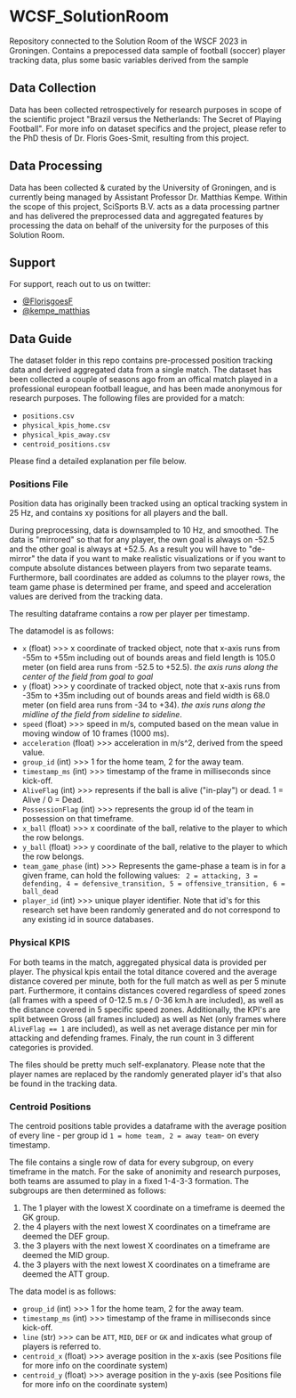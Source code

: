 # WCSF_SolutionRoom
Repository connected to the Solution Room of the WSCF 2023 in Groningen. Contains a prepocessed data sample of football (soccer) player tracking data, plus some basic variables derived from the sample

## Data Collection
Data has been collected retrospectively for research purposes in scope of the scientific project "Brazil versus the Netherlands: The Secret of Playing Football". For more info on dataset specifics and the project, please refer to the PhD thesis of Dr. Floris Goes-Smit, resulting from this project. 

## Data Processing
Data has been collected & curated by the University of Groningen, and is currently being managed by Assistant Professor Dr. Matthias Kempe. Within the scope of this project, SciSports B.V. acts as a data processing partner and has delivered the preprocessed data and aggregated features by processing the data on behalf of the university for the purposes of this Solution Room.

## Support

For support, reach out to us on twitter:

- [@FlorisgoesF](https://twitter.com/FlorisgoesF])
- [@kempe_matthias](https://twitter.com/kempe_matthias)

## Data Guide
The dataset folder in this repo contains pre-processed position tracking data and derived aggregated data from a single match. The dataset has been collected a couple of seasons ago from an offical match played in a professional european football league, and has been made anonymous for research purposes. The following files are provided for a match:
- `positions.csv`
- `physical_kpis_home.csv`
- `physical_kpis_away.csv`
- `centroid_positions.csv`

Please find a detailed explanation per file below. 

### Positions File
Position data has originally been tracked using an optical tracking system in 25 Hz, and contains xy positions for all players and the ball. 

During preprocessing, data is downsampled to 10 Hz, and smoothed. The data is "mirrored" so that for any player, the own goal is always on -52.5 and the other goal is always at +52.5. As a result you will have to "de-mirror" the data if you want to make realistic visualizations or if you want to compute absolute distances between players from two separate teams. Furthermore, ball coordinates are added as columns to the player rows, the team game phase is determined per frame, and speed and acceleration values are derived from the tracking data. 

The resulting dataframe contains a row per player per timestamp. 

The datamodel is as follows:
- `x` (float) >>> x coordinate of tracked object, note that x-axis runs from -55m to +55m including out of bounds areas and field length is 105.0 meter (on field area runs from -52.5 to +52.5). _the axis runs along the center of the field from goal to goal_
- `y` (float) >>> y coordinate of tracked object, note that x-axis runs from -35m to +35m including out of bounds areas and field width is 68.0 meter (on field area runs from -34 to +34). _the axis runs along the midline of the field from sideline to sideline_.
- `speed` (float) >>> speed in m/s, computed based on the mean value in moving window of 10 frames (1000 ms). 
- `acceleration` (float) >>> acceleration in m/s^2, derived from the speed value.
- `group_id` (int) >>> 1 for the home team, 2 for the away team. 
- `timestamp_ms` (int) >>> timestamp of the frame in milliseconds since kick-off.
- `AliveFlag`  (int) >>> represents if the ball is alive ("in-play") or dead. 1 = Alive / 0 = Dead.
- `PossessionFlag` (int) >>> represents the group id of the team in possession on that timeframe.
- `x_ball` (float) >>> x coordinate of the ball, relative to the player to which the row belongs.
- `y_ball` (float) >>> y coordinate of the ball, relative to the player to which the row belongs.
- `team_game_phase` (int) >>> Represents the game-phase a team is in for a given frame, can hold the following values: ` 2 = attacking, 3 = defending, 4 = defensive_transition, 5 = offensive_transition, 6 = ball_dead` 
- `player_id` (int) >>> unique player identifier. Note that id's for this research set have been randomly generated and do not correspond to any existing id in source databases. 

### Physical KPIS
For both teams in the match, aggregated physical data is provided per player. The physical kpis entail the total ditance covered and the average distance covered per minute, both for the full match as well as per 5 minute part. Furthermore, it contains distances covered regardless of speed zones (all frames with a speed of 0-12.5 m.s / 0-36 km.h are included), as well as the distance covered in 5 specific speed zones. Additionally, the KPI's are split between Gross (all frames included) as well as Net (only frames where `AliveFlag == 1` are included), as well as net average distance per min for attacking and defending frames. Finaly, the run count in 3 different categories is provided. 

The files should be pretty much self-explanatory. Please note that the player names are replaced by the randomly generated player id's that also be found in the tracking data. 

### Centroid Positions
The centroid positions table provides a dataframe with the average position of every line - per group id `1 = home team, 2 = away team`- on every timestamp. 

The file contains a single row of data for every subgroup, on every timeframe in the match. For the sake of anonimity and research purposes, both teams are assumed to play in a fixed 1-4-3-3 formation. The subgroups are then determined as follows:
1. The 1 player with the lowest X coordinate on a timeframe is deemed the GK group. 
2. the 4 players with the next lowest X coordinates on a timeframe are deemed the DEF group. 
3. the 3 players with the next lowest X coordinates on a timeframe are deemed the MID group. 
4. the 3 players with the next lowest X coordinates on a timeframe are deemed the ATT group. 

The data model is as follows:
- `group_id` (int) >>> 1 for the home team, 2 for the away team. 
- `timestamp_ms` (int) >>> timestamp of the frame in milliseconds since kick-off.
- `line` (str) >>> can be `ATT`, `MID`, `DEF` or `GK` and indicates what group of players is referred to.
- `centroid_x` (float) >>> average position in the x-axis (see Positions file for more info on the coordinate system)
- `centroid_y` (float) >>> average position in the y-axis (see Positions file for more info on the coordinate system)

